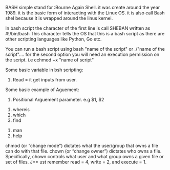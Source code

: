 BASH simple stand for :Bourne Again Shell.
it was create around the year 1989. it is the basic form of interacting with the Linux OS.
it is also call Bash shel because it is wrapped around the linus kernel.

In bash script the character of the first line is call SHEBAN written as
#!/bin/bash
This character tells the OS that this is a bash script as there are other scripting languages like Python, Go etc.

You can run a bash script using 
bash "name of the script" or ./"name of the script".... for the second option you will need an execution permission on the script.
i.e cchmod +x "name of script"

Some basic variable in bsh scripting:
1. Read = it get inputs from user.

Some basic example of Aguement:
1. Positional Arguement parameter. e.g $1, $2
<!-- To find the location of a file in Linux-->
1. whereis
2. which
3. find
<!-- To get help and know about a command in Bash or terminal -->
1. man 
2. help
<!-- file permission -->
chmod (or “change mode”) dictates what the user/group that owns a file can do with that file.
chown (or “change owner”) dictates who owns a file. Specifically, chown controls what user and what group owns a given file or set of files.
J** ust remember read = 4, write = 2, and execute = 1.